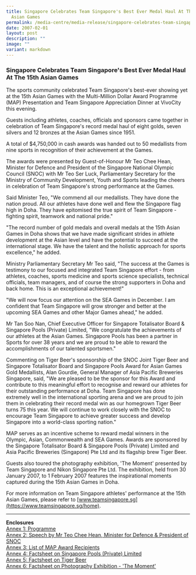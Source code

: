 ```yaml
---
title: Singapore Celebrates Team Singapore's Best Ever Medal Haul At The 15th
  Asian Games
permalink: /media-centre/media-release/singapore-celebrates-team-singapores-best-ever-medal-haul-at-the-15th/
date: 2007-02-01
layout: post
description: ""
image: ""
variant: markdown
---
```

### **Singapore Celebrates Team Singapore's Best Ever Medal Haul At The 15th Asian Games**

The sports community celebrated Team Singapore's best-ever showing yet at the 15th Asian Games with the Multi-Million Dollar Award Programme (MAP) Presentation and Team Singapore Appreciation Dinner at VivoCity this evening.

Guests including athletes, coaches, officials and sponsors came together in celebration of Team Singapore's record medal haul of eight golds, seven silvers and 12 bronzes at the Asian Games since 1951.

A total of $4,750,000 in cash awards was handed out to 50 medallists from nine sports in recognition of their achievement at the Games.

The awards were presented by Guest-of-Honour Mr Teo Chee Hean, Minister for Defence and President of the Singapore National Olympic Council (SNOC) with Mr Teo Ser Luck, Parliamentary Secretary for the Ministry of Community Development, Youth and Sports leading the cheers in celebration of Team Singapore's strong performance at the Games.

Said Minister Teo, "We commend all our medallists. They have done the nation proud. All our athletes have done well and flew the Singapore flag high in Doha. They have epitomised the true spirit of Team Singapore - fighting spirit, teamwork and national pride."

"The record number of gold medals and overall medals at the 15th Asian Games in Doha shows that we have made significant strides in athlete development at the Asian level and have the potential to succeed at the international stage. We have the talent and the holistic approach for sports excellence," he added.

Ministry Parliamentary Secretary Mr Teo said, "The success at the Games is testimony to our focused and integrated Team Singapore effort - from athletes, coaches, sports medicine and sports science specialists, technical officials, team managers, and of course the strong supporters in Doha and back home. This is an exceptional achievement!"

"We will now focus our attention on the SEA Games in December. I am confident that Team Singapore will grow stronger and better at the upcoming SEA Games and other Major Games ahead," he added.

Mr Tan Soo Nan, Chief Executive Officer for Singapore Totalisator Board &amp; Singapore Pools (Private) Limited, "We congratulate the achievements of our athletes at the Asian Games. Singapore Pools has been a partner in Sports for over 38 years and we are proud to be able to reward the accomplishments of our talented sportsmen."

Commenting on Tiger Beer's sponsorship of the SNOC Joint Tiger Beer and Singapore Totalisator Board and Singapore Pools Award for Asian Games Gold Medallists, Alan Gourdie, General Manager of Asia Pacific Breweries Singapore, said, "We are pleased to be the sponsor for this Award and contribute to this meaningful effort to recognise and reward our athletes for their outstanding performance at Doha. Team Singapore has done extremely well in the international sporting arena and we are proud to join them in celebrating their record medal win as our homegrown Tiger Beer turns 75 this year. We will continue to work closely with the SNOC to encourage Team Singapore to achieve greater success and develop Singapore into a world-class sporting nation."

MAP serves as an incentive scheme to reward medal winners in the Olympic, Asian, Commonwealth and SEA Games. Awards are sponsored by the Singapore Totalisator Board &amp; Singapore Pools (Private) Limited and Asia Pacific Breweries (Singapore) Pte Ltd and its flagship brew Tiger Beer.

Guests also toured the photography exhibition, 'The Moment' presented by Team Singapore and Nikon Singapore Pte Ltd. The exhibition, held from 30 January 2007, to 1 February 2007 features the inspirational moments captured during the 15th Asian Games in Doha.

For more information on Team Singapore athletes' performance at the 15th Asian Games, please refer to [www.teamsingapore.sg](https://www.teamsingapore.sg/home).

---

**Enclosures**<br>
[Annex 1: Programme](/files/Media%20Centre/Media%20Release/2007/February/MAPAnnex1.pdf)<br>
[Annex 2: Speech by Mr Teo Chee Hean, Minister for Defence &amp; President of SNOC](/files/Media%20Centre/Media%20Release/2007/February/MAPAnnex2.pdf)<br>
[Annex 3: List of MAP Award Recipients](/files/Media%20Centre/Media%20Release/2007/February/MAPAnnex3.pdf)<br>
[Annex 4: Factsheet on Singapore Pools (Private) Limited](/files/Media%20Centre/Media%20Release/2007/February/MAPAnnex5.pdf)<br>
[Annex 5: Factsheet on Tiger Beer](/files/Media%20Centre/Media%20Release/2007/February/MAPAnnex6.pdf)<br>
[Annex 6: Factsheet on Photography Exhibition - 'The Moment'](/files/Media%20Centre/Media%20Release/2007/February/MAPAnnex7.pdf)


